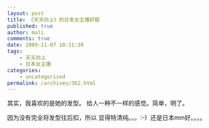 ```yaml
---
layout: post
title: 《天天向上》的日本女主播好靓
published: true
author: moli
comments: true
date: 2009-11-07 10:11:39
tags:
    - 天天向上
    - 日本女主播
categories:
    - uncategorized
permalink: /archives/362.html
---
```



其实，我喜欢的是她的发型。 给人一种不一样的感觉。简单，明了。

因为没有完全将发型往后扣，所以 显得特清纯。。。:-)  还是日本mm好。。。。